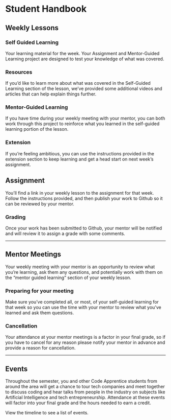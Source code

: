 # Student Handbook

## Weekly Lessons

### Self Guided Learning
Your learning material for the week. Your Assignment and Mentor-Guided Learning project are designed to test your knowledge of what was covered.
  
### Resources
If you’d like to learn more about what was covered in the Self-Guided Learning section of the lesson, we’ve provided some additional videos and articles that can help explain things further.

### Mentor-Guided Learning
If you have time during your weekly meeting with your mentor, you can both work through this project to reinforce what you learned in the self-guided learning portion of the lesson. 
  
### Extension
If you’re feeling ambitious, you can use the instructions provided in the extension section to keep learning and get a head start on next week’s assignment.

## Assignment
You’ll find a link in your weekly lesson to the assignment for that week. Follow the instructions provided, and then publish your work to Github so it can be reviewed by your mentor. 

### Grading
Once your work has been submitted to Github, your mentor will be notified and will review it to assign a grade with some comments. 

---

## Mentor Meetings
Your weekly meeting with your mentor is an opportunity to review what you’re learning, ask them any questions, and potentially work with them on the “mentor guided learning” section of your weekly lesson. 

### Preparing for your meeting
Make sure you’ve completed all, or most, of your self-guided learning for that week so you can use the time with your mentor to review what you’ve learned and ask them questions. 

### Cancellation
Your attendance at your mentor meetings is a factor in your final grade, so if you have to cancel for any reason please notify your mentor in advance and provide a reason for cancellation.

---  

## Events
Throughout the semester, you and other Code Apprentice students from around the area will get a chance to tour tech companies and meet together to discuss coding and hear talks from people in the industry on subjects like Artificial Intelligence and tech entrepreneurship. Attendance at these events will factor into your final grade and the hours needed to earn a credit.

View the timeline to see a list of events. 

